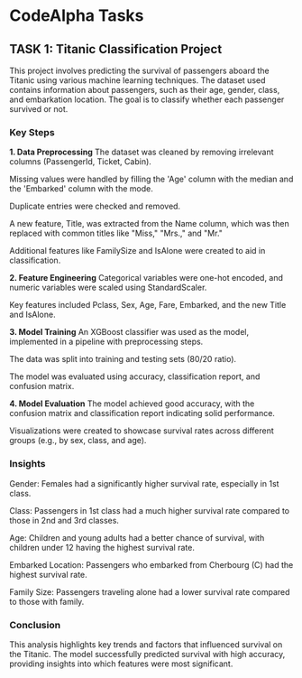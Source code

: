 # CodeAlpha Tasks

## TASK 1: Titanic Classification Project
This project involves predicting the survival of passengers aboard the Titanic using various machine learning techniques. The dataset used contains information about passengers, such as their age, gender, class, and embarkation location. The goal is to classify whether each passenger survived or not.

### Key Steps
**1. Data Preprocessing**
The dataset was cleaned by removing irrelevant columns (PassengerId, Ticket, Cabin).

Missing values were handled by filling the 'Age' column with the median and the 'Embarked' column with the mode.

Duplicate entries were checked and removed.

A new feature, Title, was extracted from the Name column, which was then replaced with common titles like "Miss," "Mrs.," and "Mr."

Additional features like FamilySize and IsAlone were created to aid in classification.

**2. Feature Engineering**
Categorical variables were one-hot encoded, and numeric variables were scaled using StandardScaler.

Key features included Pclass, Sex, Age, Fare, Embarked, and the new Title and IsAlone.

**3. Model Training**
An XGBoost classifier was used as the model, implemented in a pipeline with preprocessing steps.

The data was split into training and testing sets (80/20 ratio).

The model was evaluated using accuracy, classification report, and confusion matrix.

**4. Model Evaluation**
The model achieved good accuracy, with the confusion matrix and classification report indicating solid performance.

Visualizations were created to showcase survival rates across different groups (e.g., by sex, class, and age).

### Insights
Gender: Females had a significantly higher survival rate, especially in 1st class.

Class: Passengers in 1st class had a much higher survival rate compared to those in 2nd and 3rd classes.

Age: Children and young adults had a better chance of survival, with children under 12 having the highest survival rate.

Embarked Location: Passengers who embarked from Cherbourg (C) had the highest survival rate.

Family Size: Passengers traveling alone had a lower survival rate compared to those with family.

### Conclusion
This analysis highlights key trends and factors that influenced survival on the Titanic. The model successfully predicted survival with high accuracy, providing insights into which features were most significant.
